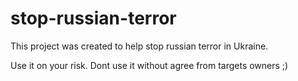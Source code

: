 # stop-russian-terror

This project was created to help stop russian terror in Ukraine.

Use it on your risk. Dont use it without agree from targets owners ;)
